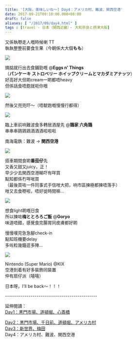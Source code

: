 ```yaml
---
title: '[大阪，美味しいね～] Day4：アメリカ村、難波、関西空港'
date: 2017-09-21T09:10:00.000+08:00
draft: false
aliases: [ "/2017/09/day4.html" ]
tags : [travel - 日本（関西近畿）・ 大和奈良と摂津大阪]
---
```


又係執嘢走人嘅時候喇 TT  
執執整整前要食生果（今朝係大大個**もも**）  

[![](https://c1.staticflickr.com/5/4379/36605397932_0b1fe46953_z.jpg)](https://c1.staticflickr.com/5/4379/36605397932_0b1fe46953_z.jpg)

搞掂就行出去食鋪勁嘅 @**Eggs n' Things**  
（**パンケーキ ストロベリー ホイップクリームとマカダミアナッツ**）  
好高好大但啲cream一啲都唔heavy  
但係話食唔飽就呃你嘅  
  
  

[![](https://c1.staticflickr.com/5/4338/36378732250_df3a8bb815_z.jpg)](https://c1.staticflickr.com/5/4338/36378732250_df3a8bb815_z.jpg)

然後又兜兜吓～（唔駛跑嘅慢慢行都得）  

[![](https://c1.staticflickr.com/5/4367/36933861032_85d7bfdc9f_z.jpg)](https://c1.staticflickr.com/5/4367/36933861032_85d7bfdc9f_z.jpg)

臨上車前响難波食多轉居酒屋先 @**鶏家 六角鶏**  
串串串鶏鶏鶏酒酒酒啦啦啦  
  
南海電鉄：難波 → **関西空港**  
  
  

[![](https://c1.staticflickr.com/5/4377/35941114844_2a984ddd8d_z.jpg)](https://c1.staticflickr.com/5/4377/35941114844_2a984ddd8d_z.jpg)

搭車期間食啲**番茄仔**先  
又香又甜又juicy，正！  
早少少去関西空港睇吓有咩買  
點知都係冇咩啱買  
（最後買咗一件同事式手信咁大把，响市區揀極都揀唔落手）  
咁又去食嘢啦，唔好徙時間嘛...  

[![](https://c1.staticflickr.com/5/4359/35941115614_a1efc5b385_z.jpg)](https://c1.staticflickr.com/5/4359/35941115614_a1efc5b385_z.jpg)

想食light啲嘅日食  
所以揀咗**梅ととろろご飯** @**Goryo**  
味道唔錯，感覺食完腸胃同皮膚都好啲  
  
慢慢嘆完急急腳check-in  
點知班機要delay  
多咗粒幾鐘逛多陣...  

[![](https://c1.staticflickr.com/5/4375/36532159591_9c6cb6e5fb_z.jpg)](https://c1.staticflickr.com/5/4375/36532159591_9c6cb6e5fb_z.jpg)

Nintendo (Super Mario) @KIX  
空港到着有好多裝飾同裝置  
仲有扇仔派（嘻嘻）  
  
  
日本呀，I'll be back～！！！  

  
\-----------------------------------------------  
  
延伸閱讀：  
[Day1：黒門市場、道頓堀、心斎橋](https://www.hidie.net/2017/09/day1.html)

[Day2：黒門市場、千日前、道頓堀、アメリカ村](https://www.hidie.net/2017/09/day2.html)  
[Day3：新世界、梅田](https://www.hidie.net/2017/09/day3.html)  
Day4：アメリカ村、難波、関西空港